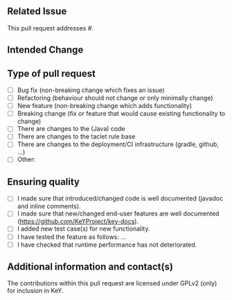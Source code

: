 <!-- Thanks for submitting this pull request for KeY -->
<!-- Since the project has a strict review policy, please make the -->
<!-- reviewer's job easier by providing the necessary information -->
<!-- in the text below. The comments may remain since they will be -->
<!-- invisible when showing the PR. -->

## Related Issue

<!-- Please remove if this PR is not related to an issue. -->
<!-- Please add number if it is in answer to an issue. -->
This pull request addresses #.

## Intended Change

<!-- Please give a brief description of what behaviour changes and 
     why it should be changed. -->

## Type of pull request

<!--- What types of changes does your code introduce? Put an `x` in the box(es) that apply: -->

- [ ] Bug fix (non-breaking change which fixes an issue)
- [ ] Refactoring (behaviour should not change or only minimally change)
- [ ] New feature (non-breaking change which adds functionality)
- [ ] Breaking change (fix or feature that would cause existing functionality to change)
- [ ] There are changes to the (Java) code
- [ ] There are changes to the taclet rule base
- [ ] There are changes to the deployment/CI infrastructure (gradle, github, ...)
- [ ] Other: 

## Ensuring quality
    
- [ ] I made sure that introduced/changed code is well documented (javadoc and inline comments).
- [ ] I made sure that new/changed end-user features are well documented (https://github.com/KeYProject/key-docs).
- [ ] I added new test case(s) for new functionality.
- [ ] I have tested the feature as follows: ...
- [ ] I have checked that runtime performance has not deteriorated.

## Additional information and contact(s)

<!-- Add further information to help the reviewer understand the request.
     Leave empty if you are sure the reviewer does not need more
     
     Who apart from yourself is involved in this pull request?
     Use @mentions to refer to them here.
     Use Co-Authored-By in your git commits if applicable. -->
     
<!-- DRAFT MODE: Please note that on the button to submit this pull
     request you can select between submitting a merge-ready request
     or one in draft mode (still evolving). 
     Please use the draft mode unless you think that your proposal
     should be brought onto master in the current form. -->

The contributions within this pull request are licensed under GPLv2 (only) for inclusion in KeY.
